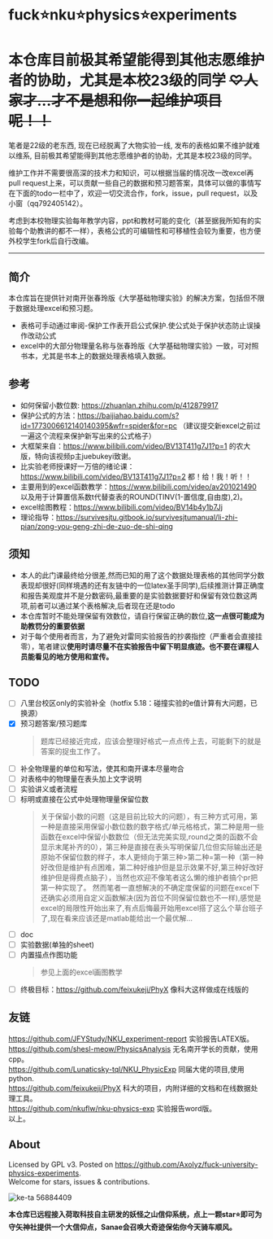 # fuck⭐nku⭐physics⭐experiments

# 本仓库目前极其希望能得到其他志愿维护者的协助，尤其是本校23级的同学 ~~♡人家才...才不是想和你一起维护项目呢！！~~

笔者是22级的老东西, 现在已经脱离了大物实验一线, 发布的表格如果不维护就难以维系, 目前极其希望能得到其他志愿维护者的协助，尤其是本校23级的同学。  

维护工作并不需要很高深的技术力和知识，可以根据当届的情况改一改excel再pull request上来，可以贡献一些自己的数据和预习题答案，具体可以做的事情写在下面的todo一栏中了，欢迎一切交流合作，fork，issue，pull request，以及小窗（qq792405142）。  

考虑到本校物理实验每年教学内容，ppt和教材可能的变化（甚至据我所知有的实验每个助教讲的都不一样），表格公式的可编辑性和可移植性会较为重要，也方便外校学生fork后自行改编。

---

## 简介

本仓库旨在提供针对南开张春玲版《大学基础物理实验》的解决方案，包括但不限于数据处理excel和预习题。  

- 表格可手动通过审阅-保护工作表开启公式保护.使公式处于保护状态防止误操作改动公式
- excel中的大部分物理量名称与张春玲版《大学基础物理实验》一致，可对照书本，尤其是书本上的数据处理表格填入数据。

## 参考

- 如何保留小数位数: https://zhuanlan.zhihu.com/p/412879917
- 保护公式的方法：https://baijiahao.baidu.com/s?id=1773006612140140395&wfr=spider&for=pc （建议提交新excel之前过一遍这个流程来保护新写出来的公式格子）
- 大框架来自：https://www.bilibili.com/video/BV13T411g7J1?p=1 的农大版，特向该视频p主juebukeyi致谢。
- 比实验老师授课好一万倍的绪论课：https://www.bilibili.com/video/BV13T411g7J1?p=2 都！给！我！听！！
- 主要用到的excel函数教学：https://www.bilibili.com/video/av201021490 以及用于计算置信系数t代替查表的ROUND(TINV(1-置信度,自由度),2)。
- excel绘图教程：https://www.bilibili.com/video/BV14b4y1b7Jj
- 理论指导：https://survivesjtu.gitbook.io/survivesjtumanual/li-zhi-pian/zong-you-geng-zhi-de-zuo-de-shi-qing

## 须知

- 本人的此门课最终给分很差,然而已知的用了这个数据处理表格的其他同学分数表现却很好(同样境遇的还有友链中的一位latex圣手同学),后续推测计算正确度和报告美观度并不是分数密码,最重要的是实验数据要好和保留有效位数这两项,前者可以通过某个表格解决,后者现在还是todo
- 本仓库暂时不能处理保留有效数位，请自行保留正确的数位,**这一点很可能成为助教罚分的重要依据**
- 对于每个使用者而言，为了避免对雷同实验报告的抄袭指控（严重者会直接挂零），笔者建议**使用时请尽量不在实验报告中留下明显痕迹。也不要在课程人员能看见的地方使用和宣传。**

## TODO

- [ ] 八里台校区only的实验补全（hotfix 5.18：碰撞实验的e值计算有大问题，已换源）
- [x] 预习题答案/预习题库
  > 题库已经接近完成，应该会整理好格式一点点传上去，可能剩下的就是答案的捉虫工作了。
- [ ] 补全物理量的单位和写法，使其和南开课本尽量吻合
- [ ] 对表格中的物理量在表头加上文字说明
- [ ] 实验讲义或者流程
- [ ] 标明或直接在公式中处理物理量保留位数
  > 关于保留小数的问题（这是目前比较大的问题），有三种方式可用，第一种是直接采用保留小数位数的数字格式/单元格格式，第二种是用一些函数在excel中保留小数数位（但无法完美实现,round之类的函数不会显示末尾补齐的0），第三种是直接在表头写明保留几位但实际输出还是原始不保留位数的样子，本人更倾向于第三种>第二种=第一种（第一种好改但是维护有点困难，第二种好维护但是显示效果不好,第三种好改好维护但是得费点脑子），当然也欢迎不像笔者这么懒的维护者搞个pr把第一种实现了。
  > 然而笔者一直想解决的不确定度保留的问题在excel下还确实必须用自定义函数解决(因为首位不同保留位数也不一样),感觉是excel的局限性开始出来了,有点后悔最开始用excel搭了这么个草台班子了,现在看来应该还是matlab能给出一个最优解...
- [ ] doc
- [ ] 实验数据(单独的sheet)
- [ ] 内置描点作图功能
  > 参见上面的excel画图教学
- [ ] 终极目标：https://github.com/feixukeji/PhyX 像科大这样做成在线版的

## 友链

https://github.com/JFYStudy/NKU_experiment-report 实验报告LATEX版。  
https://github.com/shesl-meow/PhysicsAnalysis 无名南开学长的贡献，使用cpp。  
https://github.com/Lunaticsky-tql/NKU_PhysicExp 同届大佬的项目,使用python.  
https://github.com/feixukeji/PhyX 科大的项目，内附详细的文档和在线数据处理工具。  
https://github.com/nkuflw/nku-physics-exp 实验报告word版。  
以上。

## About

Licensed by GPL v3.
Posted on https://github.com/Axolyz/fuck-university-physics-experiments.  
Welcome for stars, issues & contributions.  

![ke-ta 56884409](https://github.com/Axolyz/fuck-nku-physics-experiments/assets/60435400/57a55b27-7a03-49f1-b50a-1dbe6080098b)


**本仓库已远程接入荷取科技自主研发的妖怪之山信仰系统，点上一颗star⭐即可为守矢神社提供一个大信仰点，Sanae会召唤大奇迹保佑你今天骑车顺风。**
